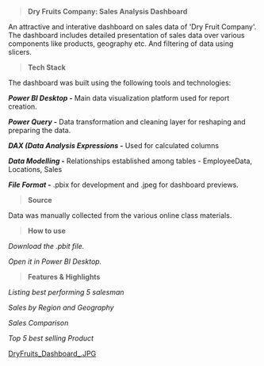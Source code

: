 > **Dry Fruits Company: Sales Analysis Dashboard**

An attractive and interative dashboard on sales data of 'Dry Fruit Company'. The dashboard includes detailed presentation of sales data over various components like products, geography etc. And filtering of data using slicers.

> **Tech Stack**

The dashboard was built using the following tools and technologies:

_**Power BI Desktop -**_ Main data visualization platform used for report creation.

_**Power Query -**_ Data transformation and cleaning layer for reshaping and preparing the data.

_**DAX (Data Analysis Expressions -**_ Used for calculated columns

_**Data Modelling -**_ Relationships established among tables - EmployeeData, Locations, Sales

_**File Format -**_ .pbix for development and .jpeg for dashboard previews.

> **Source**

Data was manually collected from the various online class materials.

> **How to use**

_Download the .pbit file._

_Open it in Power BI Desktop._

> **Features & Highlights**

_Listing best performing 5 salesman_

_Sales by Region and Geography_

_Sales Comparison_

_Top 5 best selling Product_

[DryFruits_Dashboard_.JPG](https://github.com/sangeetagsGit/PowerBI-Projects/blob/main/DryFruits_Dashboard_.JPG)

